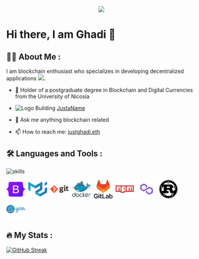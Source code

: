 <div id="header" align="center">
  <img src="https://media.giphy.com/media/bAQH7WXKqtIBrPs7sR/giphy.gif" width="150"/>
</div>

# Hi there, I am Ghadi 👋

## :man_technologist: About Me :
I am blockchain enthusiast who specializes in developing decentralized applications <img src="https://media.giphy.com/media/WUlplcMpOCEmTGBtBW/giphy.gif" width="30">.

- :seedling: Holder of a postgraduate degree in Blockchain and Digital Currencies from the University of Nicosia

-  <img src="https://github.com/Ghadi8/Ghadi8/assets/92851745/da0a4e52-1ddb-4641-995a-917435e58d78" alt="Logo" width="20" height="20"> Building [JustaName](https://github.com/JustaName-id)

- 💬 Ask me anything blockchain related

- :mailbox: How to reach me: [justghadi.eth](https://app.justaname.id/community/justghadi.eth)

## :hammer_and_wrench: Languages and Tools :

 ![skills](https://skillicons.dev/icons?i=solidity,react,js,html,css,sass,ts,nodejs,git,figma,xd,vscode&theme=light)
<div>
    <img src="https://github.com/devicons/devicon/blob/master/icons/bootstrap/bootstrap-original.svg" title="Bootstrap" alt="Bootstrap" width="50" height="50"/>&nbsp;
  <img src="https://github.com/devicons/devicon/blob/master/icons/materialui/materialui-original.svg" title="Material UI" alt="Material UI" width="50" height="50"/>&nbsp;
  <img src="https://github.com/devicons/devicon/blob/master/icons/git/git-original-wordmark.svg" title="Git" **alt="Git" width="50" height="50"/>&nbsp;
  <img src="https://github.com/devicons/devicon/blob/master/icons/docker/docker-original-wordmark.svg" title="Docker" **alt="Docker" width="50" height="50"/>&nbsp;
    <img src="https://github.com/devicons/devicon/blob/master/icons/gitlab/gitlab-original-wordmark.svg" title="Gitlab" **alt="Gitlab" width="50" height="50"/>&nbsp;
    <img src="https://github.com/devicons/devicon/blob/master/icons/npm/npm-original-wordmark.svg" title="npm" **alt="npm" width="50" height="50"/>&nbsp;
    <img src="https://github.com/devicons/devicon/blob/master/icons/polygon/polygon-original.svg" title="Polygon" **alt="Polygon" width="50" height="50"/>&nbsp;
    <img src="https://github.com/devicons/devicon/blob/master/icons/rust/rust-plain.svg" title="Rust" **alt="Rust" width="50" height="50"/>&nbsp;
    <img src="https://github.com/devicons/devicon/blob/master/icons/yarn/yarn-original-wordmark.svg" title="Yarn" **alt="Yarn" width="50" height="50"/>&nbsp;
</div>

## :fire: My Stats :

[![GitHub Streak](http://github-readme-streak-stats.herokuapp.com?user=Ghadi8&theme=dark&background=000000)](https://git.io/streak-stats)






